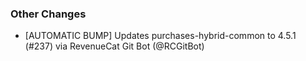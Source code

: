 ### Other Changes
* [AUTOMATIC BUMP] Updates purchases-hybrid-common to 4.5.1 (#237) via RevenueCat Git Bot (@RCGitBot)
